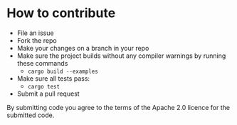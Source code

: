 # How to contribute

- File an issue
- Fork the repo
- Make your changes on a branch in your repo
- Make sure the project builds without any compiler warnings by running these commands
  - `cargo build --examples`
- Make sure all tests pass:  
  - `cargo test`
- Submit a pull request

 By submitting code you agree to the terms of the Apache 2.0 licence for the submitted code.